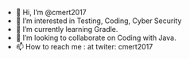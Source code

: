 - 👋 Hi, I’m @cmert2017
- 👀 I’m interested in Testing, Coding, Cyber Security
- 🌱 I’m currently learning Gradle.
- 💞️ I’m looking to collaborate on Coding with Java.
- 📫 How to reach me : at twiter: cmert2017

<!---
cmert2017/cmert2017 is a ✨ special ✨ repository because its `README.md` (this file) appears on your GitHub profile.
You can click the Preview link to take a look at your changes.
--->
